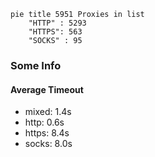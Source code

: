 
```mermaid
pie title 5951 Proxies in list
    "HTTP" : 5293
    "HTTPS": 563
    "SOCKS" : 95
```

### Some Info
#### Average Timeout

- mixed: 1.4s
- http: 0.6s
- https: 8.4s
- socks: 8.0s